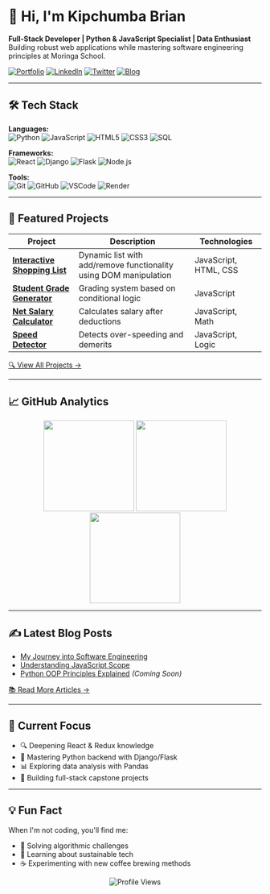 # 👋 Hi, I'm Kipchumba Brian

**Full-Stack Developer | Python & JavaScript Specialist | Data Enthusiast**  
Building robust web applications while mastering software engineering principles at Moringa School.

[![Portfolio](https://img.shields.io/badge/🌐_Portfolio-000000?style=for-the-badge&logo=github&logoColor=white)](https://devbrianke.github.io/My-Portfolio/)
[![LinkedIn](https://img.shields.io/badge/💼_LinkedIn-0077B5?style=for-the-badge&logo=linkedin&logoColor=white)](https://www.linkedin.com/in/kipchumba-brian-3a3a41150/)
[![Twitter](https://img.shields.io/badge/🐦_Twitter-1DA1F2?style=for-the-badge&logo=twitter&logoColor=white)](https://twitter.com/DevBrianHQ)
[![Blog](https://img.shields.io/badge/✍️_Blog-2962FF?style=for-the-badge&logo=hashnode&logoColor=white)](https://devbrianke.hashnode.dev/)

---

## 🛠 Tech Stack

**Languages:**  
![Python](https://img.shields.io/badge/Python-3776AB?logo=python&logoColor=white)
![JavaScript](https://img.shields.io/badge/JavaScript-F7DF1E?logo=javascript&logoColor=black)
![HTML5](https://img.shields.io/badge/HTML5-E34F26?logo=html5&logoColor=white)
![CSS3](https://img.shields.io/badge/CSS3-1572B6?logo=css3&logoColor=white)
![SQL](https://img.shields.io/badge/SQL-4479A1?logo=postgresql&logoColor=white)

**Frameworks:**  
![React](https://img.shields.io/badge/React-61DAFB?logo=react&logoColor=black)
![Django](https://img.shields.io/badge/Django-092E20?logo=django&logoColor=white)
![Flask](https://img.shields.io/badge/Flask-000000?logo=flask&logoColor=white)
![Node.js](https://img.shields.io/badge/Node.js-339933?logo=node.js&logoColor=white)

**Tools:**  
![Git](https://img.shields.io/badge/Git-F05032?logo=git&logoColor=white)
![GitHub](https://img.shields.io/badge/GitHub-181717?logo=github&logoColor=white)
![VSCode](https://img.shields.io/badge/VSCode-007ACC?logo=visual-studio-code&logoColor=white)
![Render](https://img.shields.io/badge/Render-00979D?logo=render&logoColor=white)

---

## 🚀 Featured Projects

| Project | Description | Technologies |
|--------|-------------|--------------|
| **[Interactive Shopping List](https://github.com/DevBrianKE/WK3CodeChallenge)** | Dynamic list with add/remove functionality using DOM manipulation | JavaScript, HTML, CSS |
| **[Student Grade Generator](https://github.com/DevBrianKE/WK1CodeChallenge)** | Grading system based on conditional logic | JavaScript |
| **[Net Salary Calculator](https://github.com/DevBrianKE/WK1CodeChallenge)** | Calculates salary after deductions | JavaScript, Math |
| **[Speed Detector](https://github.com/DevBrianKE/WK1CodeChallenge)** | Detects over-speeding and demerits | JavaScript, Logic |

[🔍 View All Projects →](https://github.com/DevBrianKE?tab=repositories)

---

## 📈 GitHub Analytics

<div align="center">
  <img height="180em" src="https://github-readme-stats.vercel.app/api?username=DevBrianKE&show_icons=true&theme=radical&hide_border=true"/>
  <img height="180em" src="https://github-readme-streak-stats.herokuapp.com/?user=DevBrianKE&theme=radical&hide_border=true"/>
  <img height="180em" src="https://github-readme-stats.vercel.app/api/top-langs/?username=DevBrianKE&layout=compact&theme=radical&hide_border=true"/>
</div>

---

## ✍️ Latest Blog Posts

- [My Journey into Software Engineering](https://devbrianke.hashnode.dev/my-journey-into-software-engineering)
- [Understanding JavaScript Scope](https://devbrianke.hashnode.dev/understanding-javascript-scope)  
- [Python OOP Principles Explained](https://devbrianke.hashnode.dev/python-oop-principles-explained) *(Coming Soon)*

[📚 Read More Articles →](https://devbrianke.hashnode.dev/)

---

## 🎯 Current Focus

- 🔍 Deepening React & Redux knowledge
- 🐍 Mastering Python backend with Django/Flask
- 📊 Exploring data analysis with Pandas
- 🚀 Building full-stack capstone projects

---

## 💡 Fun Fact

When I'm not coding, you'll find me:
- 🧩 Solving algorithmic challenges
- 🌱 Learning about sustainable tech
- ☕ Experimenting with new coffee brewing methods

<div align="center">
  <img src="https://komarev.com/ghpvc/?username=DevBrianKE&label=Profile%20Views&color=blueviolet&style=flat" alt="Profile Views" />
</div>
